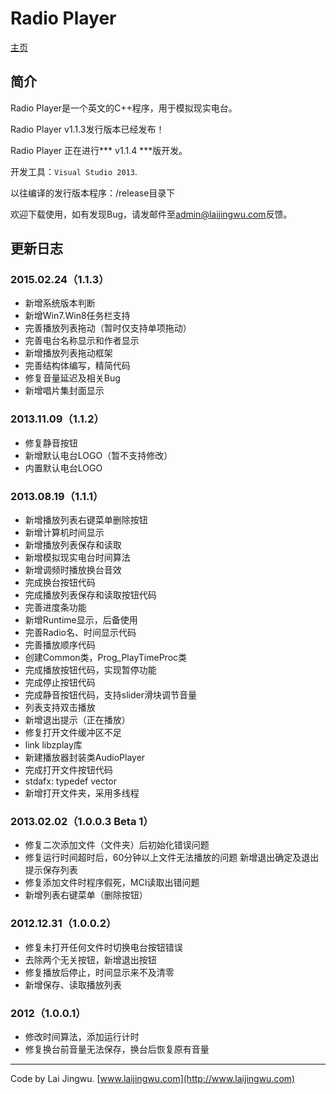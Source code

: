 # Radio Player #

[主页](http://radioplayer.laijingwu.com)

## 简介 ##

Radio Player是一个英文的C++程序，用于模拟现实电台。

Radio Player v1.1.3发行版本已经发布！

Radio Player 正在进行*** v1.1.4 ***版开发。

开发工具：`Visual Studio 2013`.

以往编译的发行版本程序：/release目录下

欢迎下载使用，如有发现Bug，请发邮件至[admin@laijingwu.com](mailto:admin@laijingwu.com)反馈。

## 更新日志 ##

### 2015.02.24（1.1.3） ###
- 新增系统版本判断
- 新增Win7.Win8任务栏支持
- 完善播放列表拖动（暂时仅支持单项拖动）
- 完善电台名称显示和作者显示
- 新增播放列表拖动框架
- 完善结构体编写，精简代码
- 修复音量延迟及相关Bug
- 新增唱片集封面显示

### 2013.11.09（1.1.2） ###
- 修复静音按钮
- 新增默认电台LOGO（暂不支持修改）
- 内置默认电台LOGO

### 2013.08.19（1.1.1） ###
- 新增播放列表右键菜单删除按钮
- 新增计算机时间显示
- 新增播放列表保存和读取
- 新增模拟现实电台时间算法
- 新增调频时播放换台音效
- 完成换台按钮代码
- 完成播放列表保存和读取按钮代码
- 完善进度条功能
- 新增Runtime显示，后备使用
- 完善Radio名、时间显示代码
- 完善播放顺序代码
- 创建Common类，Prog_PlayTimeProc类
- 完成播放按钮代码，实现暂停功能
- 完成停止按钮代码
- 完成静音按钮代码，支持slider滑块调节音量
- 列表支持双击播放
- 新增退出提示（正在播放）
- 修复打开文件缓冲区不足
- link libzplay库
- 新建播放器封装类AudioPlayer
- 完成打开文件按钮代码
- stdafx: typedef vector
- 新增打开文件夹，采用多线程

### 2013.02.02（1.0.0.3 Beta 1） ###
- 修复二次添加文件（文件夹）后初始化错误问题
- 修复运行时间超时后，60分钟以上文件无法播放的问题
新增退出确定及退出提示保存列表
- 修复添加文件时程序假死，MCI读取出错问题
- 新增列表右键菜单（删除按钮）

### 2012.12.31（1.0.0.2） ###
- 修复未打开任何文件时切换电台按钮错误
- 去除两个无关按钮，新增退出按钮
- 修复播放后停止，时间显示来不及清零
- 新增保存、读取播放列表

### 2012（1.0.0.1） ###
- 修改时间算法，添加运行计时
- 修复换台前音量无法保存，换台后恢复原有音量

***
Code by Lai Jingwu. [www.laijingwu.com](http://www.laijingwu.com)